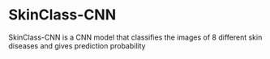 # SkinClass-CNN
SkinClass-CNN is a CNN model that classifies the images of 8 different skin diseases and gives prediction probability
